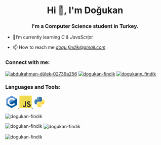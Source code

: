 <h1 align="center">Hi 👋, I'm Doğukan</h1>
<h3 align="center">I'm a Computer Science student in Turkey.</h3>

- 🌱I’m currently learning *C & JavaScript*

- 📫 How to reach me *dogu.findik@gmail.com*

<h3 align="left">Connect with me:</h3>
<p align="left">
<a href="https://www.linkedin.com/in/doğukan-fındık" target="blank"><img align="center" src="https://raw.githubusercontent.com/rahuldkjain/github-profile-readme-generator/master/src/images/icons/Social/linked-in-alt.svg" alt="abdulrahman-dülek-02739a256" height="30" width="40" /></a>
<a href="https://leetcode.com/dogu_findik41/" target="blank"><img align="center" src="https://raw.githubusercontent.com/rahuldkjain/github-profile-readme-generator/master/src/images/icons/Social/leetcode.svg" alt="dogukan-findik" height="30" width="40" /></a>
<a href="https://instagram.com/dogukann_findik" target="blank"><img align="center" src="https://raw.githubusercontent.com/rahuldkjain/github-profile-readme-generator/master/src/images/icons/Social/instagram.svg" alt="dogukann_findik" height="30" width="40" /></a>
</p>
<h3 align="left">Languages and Tools:</h3>
<p align="left"> <a href="https://www.cprogramming.com/" target="_blank" rel="noreferrer"> <img src="https://raw.githubusercontent.com/devicons/devicon/master/icons/c/c-original.svg" alt="c" width="40" height="40"/> </a> <a href="https://developer.mozilla.org/en-US/docs/Web/JavaScript" target="_blank" rel="noreferrer"> <img src="https://raw.githubusercontent.com/devicons/devicon/master/icons/javascript/javascript-original.svg" alt="javascript" width="40" height="40"/> </a> <a href="https://www.python.org" target="_blank" rel="noreferrer"> <img src="https://raw.githubusercontent.com/devicons/devicon/master/icons/python/python-original.svg" alt="python" width="40" height="40"/> </a> </p>
<p align="left"> <img src="https://komarev.com/ghpvc/?username=dogukan-findik&label=Profile%20views&color=0e75b6&style=flat" alt="dogukan-findik" /> </p>
<p><img align="left" src="https://github-readme-stats.vercel.app/api/top-langs?username=dogukan-findik&show_icons=true&theme=highcontrast&bg_color=000000&locale=en&layout=compact" alt="dogukan-findik" /></p>

<p>&nbsp;<img align="center" src="https://github-readme-stats.vercel.app/api?username=dogukan-findik&show_icons=true&theme=highcontrast&bg_color=050505&locale=en" alt="dogukan-findik" /></p>

<p><img align="center" src="https://github-readme-streak-stats.herokuapp.com/?user=dogukan-findik&theme=highcontrast" alt="dogukan-findik" /></p>
